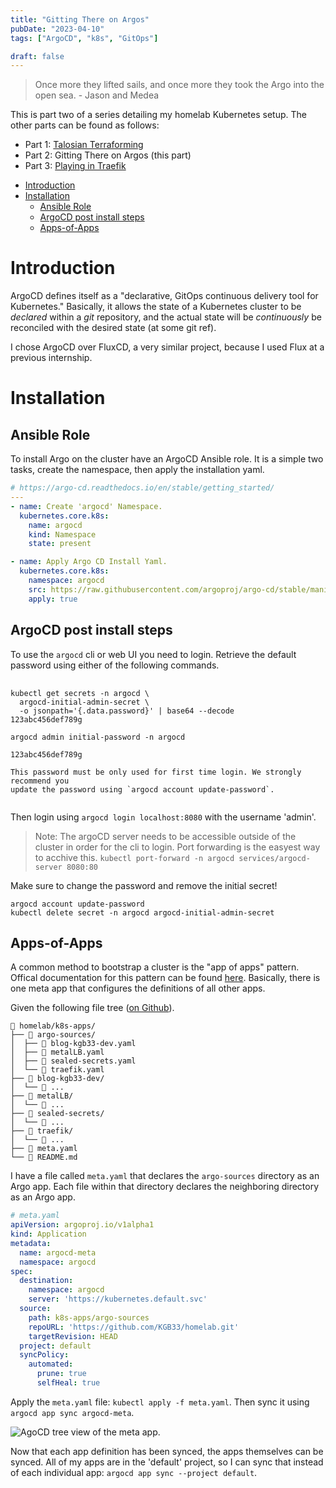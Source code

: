 ```yaml
---
title: "Gitting There on Argos"
pubDate: "2023-04-10"
tags: ["ArgoCD", "k8s", "GitOps"]

draft: false
---
```


> Once more they lifted sails, and once more they took the Argo into the open
> sea. - Jason and Medea

<!--more-->

This is part two of a series detailing my homelab Kubernetes setup.
The other parts can be found as follows:

  - Part 1: [Talosian Terraforming](/posts/2023-04-03-talosian-terriforming/)
  - Part 2: Gitting There on Argos (this part)
  - Part 3: [Playing in Traefik](/posts/2023-04-17-playing-in-traefik/)

<!-- START doctoc generated TOC please keep comment here to allow auto update -->
<!-- DON'T EDIT THIS SECTION, INSTEAD RE-RUN doctoc TO UPDATE -->

- [Introduction](#introduction)
- [Installation](#installation)
  - [Ansible Role](#ansible-role)
  - [ArgoCD post install steps](#argocd-post-install-steps)
  - [Apps-of-Apps](#apps-of-apps)

<!-- END doctoc generated TOC please keep comment here to allow auto update -->

# Introduction

ArgoCD defines itself as a "declarative, GitOps continuous delivery tool for Kubernetes."
Basically, it allows the state of a Kubernetes cluster to be *declared* within a *git* repository,
and the actual state will be *continuously* be reconciled with the desired state (at some git ref).

I chose ArgoCD over FluxCD, a very similar project, because I used Flux at a previous internship.

# Installation

## Ansible Role

To install Argo on the cluster have an ArgoCD Ansible role. It is a simple two
tasks, create the namespace, then apply the installation yaml.

```yaml
# https://argo-cd.readthedocs.io/en/stable/getting_started/
---
- name: Create 'argocd' Namespace.
  kubernetes.core.k8s:
    name: argocd
    kind: Namespace
    state: present

- name: Apply Argo CD Install Yaml.
  kubernetes.core.k8s:
    namespace: argocd
    src: https://raw.githubusercontent.com/argoproj/argo-cd/stable/manifests/install.yaml
    apply: true
```

## ArgoCD post install steps

To use the `argocd` cli or web UI you need to login. Retrieve the default
password using either of the following commands.

<pre
  class="command-line language-bash"
  data-prompt="> "
  data-output="4-5, 7-10"
>
  <code>
kubectl get secrets -n argocd \
  argocd-initial-admin-secret \
  -o jsonpath='{.data.password}' | base64 --decode
123abc456def789g

argocd admin initial-password -n argocd

123abc456def789g

This password must be only used for first time login. We strongly recommend you
update the password using `argocd account update-password`.
  </code>
</pre>

Then login using `argocd login localhost:8080` with the username 'admin'.

> Note: The argoCD server needs to be accessible outside of the cluster
> in order for the cli to login. Port forwarding is the easyest way to acchive this.
> `kubectl port-forward -n argocd services/argocd-server 8080:80`

Make sure to change the password and remove the initial secret!

```
argocd account update-password
kubectl delete secret -n argocd argocd-initial-admin-secret
```

## Apps-of-Apps

A common method to bootstrap a cluster is the "app of apps" pattern. Offical
documentation for this pattern can be found
[here](https://argo-cd.readthedocs.io/en/stable/operator-manual/cluster-bootstrapping/).
Basically, there is one meta app that configures the definitions of all other
apps.

Given the following file tree ([on Github](https://github.com/KGB33/homelab/tree/0414b20a3b33c1a16c172a59b8e1899a66c38b46/k8s-apps)).


```
 homelab/k8s-apps/
├──  argo-sources/
│  ├──  blog-kgb33-dev.yaml
│  ├──  metalLB.yaml
│  ├──  sealed-secrets.yaml
│  └──  traefik.yaml
├──  blog-kgb33-dev/
│  └──  ...
├──  metalLB/
│  └──  ...
├──  sealed-secrets/
│  └──  ...
├──  traefik/
│  └──  ...
├──  meta.yaml
└──  README.md
```

I have a file called `meta.yaml` that declares the `argo-sources` directory as
an Argo app. Each file within that directory declares the neighboring directory
as an Argo app.


```yaml
# meta.yaml
apiVersion: argoproj.io/v1alpha1
kind: Application
metadata:
  name: argocd-meta
  namespace: argocd
spec:
  destination:
    namespace: argocd
    server: 'https://kubernetes.default.svc'
  source:
    path: k8s-apps/argo-sources
    repoURL: 'https://github.com/KGB33/homelab.git'
    targetRevision: HEAD
  project: default
  syncPolicy:
    automated:
      prune: true
      selfHeal: true
```

Apply the `meta.yaml` file: `kubectl apply -f meta.yaml`. Then
sync it using `argocd app sync argocd-meta`.

![AgoCD tree view of the meta app.](../../static/images/posts/2023-04-k8s/argo-apps-of-apps.png)

Now that each app definition has been synced, the apps themselves can be
synced. All of my apps are in the 'default' project, so I can sync that instead
of each individual app: `argocd app sync --project default`.
